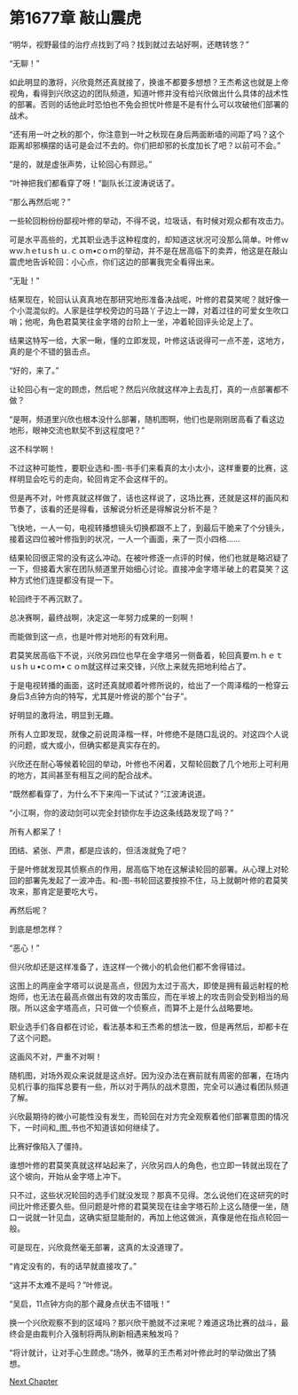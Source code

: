 # 第1677章 敲山震虎

“明华，视野最佳的治疗点找到了吗？找到就过去站好啊，还瞎转悠？”

“无聊！”

如此明显的激将，兴欣竟然还真就接了，换谁不都要多想想？王杰希这也就是上帝视角，看得到兴欣这边的团队频道，知道叶修并没有给兴欣做出什么具体的战术性的部署。否则的话他此时恐怕也不免会担忧叶修是不是有什么可以攻破他们部署的战术。

“还有用一叶之秋的那个，你注意到一叶之秋现在身后两面断墙的间距了吗？这个距离却邪横摆的话可是会过不去的。你们把却邪的长度加长了吧？以前可不会。”

“是的，就是虚张声势，让轮回心有顾忌。”

“叶神把我们都看穿了呀！”副队长江波涛说话了。

“那么再然后呢？”

一些轮回粉纷纷鄙视叶修的举动，不得不说，垃圾话，有时候对观众都有攻击力。

可是水平高些的，尤其职业选手这种程度的，却知道这状况可没那么简单。叶修ｗwｗ.hｅtｕsｈｕ.ｃｏm•cｏｍ的举动，并不是在居高临下的卖弄，他这是在敲山震虎地告诉轮回：小心点，你们这边的部署我完全看得出来。

“无耻！”

结果现在，轮回认认真真地在那研究地形准备决战呢，叶修的君莫笑呢？就好像一个小混混似的。人家是往学校旁边的马路丫子边上一蹲，对着过往的可爱女生吹口哨；他呢，角色君莫笑往金字塔的台阶上一坐，冲着轮回评头论足上了。

结果这特写一给，大家一瞅，懂的立即发现，叶修这话说得可一点不差，这地方，真的是个不错的狙击点。

“好的，来了。”

让轮回心有一定的顾虑，然后呢？然后兴欣就这样冲上去乱打，真的一点部署都不做？

“是啊，频道里兴欣也根本没什么部署，随机图啊，他们也是刚刚居高看了看这边地形，眼神交流也默契不到这程度吧？”

这不科学啊！

不过这种可能性，要职业选和-图-书手们来看真的太小太小，这样重要的比赛，这样明显会吃亏的走向，轮回肯定不会这样干的。

但是再不对，叶修真就这样做了，话也这样说了，这场比赛，还就是这样的画风和节奏了，该看的还是得看，该解说分析还是得解说分析不是？

飞快地，一人一句，电视转播想镜头切换都跟不上了，到最后干脆来了个分镜头，接着这四位被叶修指到的状况，一人一个画面，来了一页小四格……

结果轮回很正常的没有这么冲动。在被叶修逐一点评的时候，他们也就是略迟疑了一下，但接着大家在团队频道里开始细心讨论。直接冲金字塔半破上的君莫笑？这种方式他们连提都没有提一下。

轮回终于不再沉默了。

总决赛啊，最终战啊，决定这一年努力成果的一刻啊！

而能做到这一点，也是叶修对地形的有效利用。

君莫笑居高临下不说，兴欣另四位也早在金字塔另一侧备着，轮回真要ｍ.ｈｅｔｕsｈｕ•cｏｍ•ｃｏm就这样过来交锋，兴欣上来就先把地利给占了。

于是电视转播的画面，这时还真就顺着叶修所说的，给出了一个周泽楷的一枪穿云身后3点钟方向的特写，尤其是叶修说的那个“台子”。

好明显的激将法，明显到无趣。

所有人立即发现，就像之前说周泽楷一样，叶修绝不是随口乱说的。对这四个人说的问题，或大或小，但确实都是真实存在的。

兴欣还在耐心等候着轮回的举动，叶修也不闲着，又帮轮回数了几个地形上可利用的地方，其间甚至有相互之间的配合战术。

“既然都看穿了，为什么不下来闯一下试试？”江波涛说道。

“小江啊，你的波动剑可以完全封锁你左手边这条线路发现了吗？”

所有人都呆了！

团结、紧张、严肃，都是应该的，但活泼就免了吧？

于是叶修就发现其侦察点的作用，居高临下地在这解读轮回的部署。从心理上对轮回的部署先发起了一波冲击。和-图-书轮回这要按捺不住，马上就朝叶修的君莫笑攻来，那肯定是要吃大亏。

再然后呢？

到底是想怎样？

“恶心！”

但兴欣却还是这样准备了，连这样一个微小的机会他们都不舍得错过。

这图上的两座金字塔可以说是高点，但因为太过于高大，即使是拥有最远射程的枪炮师，也无法在最高点做出有效的攻击策应，而在半坡上的攻击则会受到相当的局限。所以这金字塔高点，只可做一个侦察点，而算不上是什么战略要地。

职业选手们各自都在讨论，看法基本和王杰希的想法一致，但是再然后，却都卡在了这个问题。

这画风不对，严重不对啊！

随机图，对场外观众来说就是这点好。因为没办法在赛前就有周密的部署，在场内见机行事的指挥总要有一些，所以对于两队的战术意图，完全可以通过看团队频道了解。

兴欣最期待的微小可能性没有发生，而轮回在对方完全观察着他们部署意图的情况下，一时间和_图_书也不知道该如何继续了。

比赛好像陷入了僵持。

谁想叶修的君莫笑真就这样站起来了，兴欣另四人的角色，也立即一转就出现在了这个坡向，开始从金字塔上冲下。

只不过，这些状况轮回的选手们就没发现？那真不见得。怎么说他们在这研究的时间比叶修还要久些。但问题是叶修的君莫笑现在往金字塔石阶上这么随便一坐，随口一说就一针见血，这确实挺显能耐的，再加上他这做派，真像是他在指点轮回一般。

可是现在，兴欣竟然毫无部署，这真的太没道理了。

“肯定没有的，有的话早就直接攻了。”

“这并不太难不是吗？”叶修说。

“吴启，11点钟方向的那个藏身点伏击不错哦！”

换一个兴欣观察不到的区域吗？那兴欣干脆就不过来呢？难道这场比赛的战斗，最终会是由裁判介入强制将两队刷新相遇来触发吗？

“将计就计，让对手心生顾虑。”场外，微草的王杰希对叶修此时的举动做出了猜想。



[Next Chapter](%E7%AC%AC1678%E7%AB%A0%20%E6%8C%87%E6%8C%A5%E6%8E%AA%E8%BE%9E.md)
